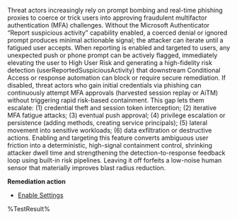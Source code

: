 Threat actors increasingly rely on prompt bombing and real-time phishing proxies to coerce or trick users into approving fraudulent multifactor authentication (MFA) challenges. Without the Microsoft Authenticator “Report suspicious activity” capability enabled, a coerced denial or ignored prompt produces minimal actionable signal; the attacker can iterate until a fatigued user accepts. When reporting is enabled and targeted to users, any unexpected push or phone prompt can be actively flagged, immediately elevating the user to High User Risk and generating a high-fidelity risk detection (userReportedSuspiciousActivity) that downstream Conditional Access or response automation can block or require secure remediation. If disabled, threat actors who gain initial credentials via phishing can continuously attempt MFA approvals (harvested session replay or AiTM) without triggering rapid risk-based containment. This gap lets them escalate: (1) credential theft and session token interception; (2) iterative MFA fatigue attacks; (3) eventual push approval; (4) privilege escalation or persistence (adding methods, creating service principals); (5) lateral movement into sensitive workloads; (6) data exfiltration or destructive actions. Enabling and targeting this feature converts ambiguous user friction into a deterministic, high-signal containment control, shrinking attacker dwell time and strengthening the detection-to-response feedback loop using built-in risk pipelines. Leaving it off forfeits a low-noise human sensor that materially improves blast radius reduction.

**Remediation action**
- [Enable Settings](https://learn.microsoft.com/entra/identity/authentication/howto-mfa-mfasettings#report-suspicious-activity)
<!--- Results --->
%TestResult%
